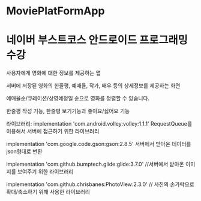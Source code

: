 # MoviePlatFormApp
<h1>네이버 부스트코스 안드로이드 프로그래밍 수강</h1>
사용자에게 영화에 대한 정보를 제공하는 앱

서버에 저장된 영화의 한줄평, 예매율, 작가, 배우 등의 상세정보를 제공하는 화면

예매율순/큐레이션/상영예정일 순으로 영화를 정렬할 수 있습니다.

한줄평 작성 기능, 한줄평 보기기능과 좋아요/싫어요 기능

라이브러리:
implementation 'com.android.volley:volley:1.1.1' RequestQueue를 이용해서 서버에 접근하기 위한 라이브러리

implementation 'com.google.code.gson:gson:2.8.5' 서버에서 받아온 데이터를 json형태로 변환

implementation 'com.github.bumptech.glide:glide:3.7.0' //서버에서 받아온 이미지를 보여주기 위한 라이브러리

implementation 'com.github.chrisbanes:PhotoView:2.3.0' // 사진의 손가락으로 확대/축소하기 위해 사용한 라이브러리
